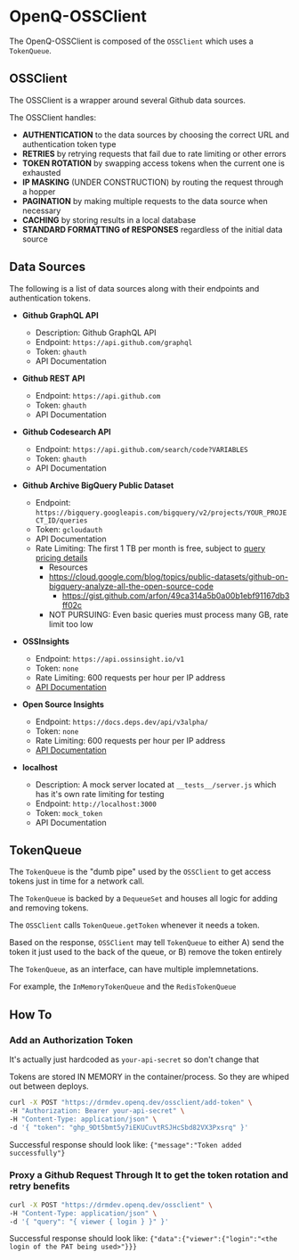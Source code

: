 # OpenQ-OSSClient

The OpenQ-OSSClient is composed of the `OSSClient` which uses a `TokenQueue`.

## OSSClient

The OSSClient is a wrapper around several Github data sources.

The OSSClient handles:

- **AUTHENTICATION** to the data sources by choosing the correct URL and authentication token type
- **RETRIES** by retrying requests that fail due to rate limiting or other errors
- **TOKEN ROTATION** by swapping access tokens when the current one is exhausted
- **IP MASKING** (UNDER CONSTRUCTION) by routing the request through a hopper
- **PAGINATION** by making multiple requests to the data source when necessary
- **CACHING** by storing results in a local database
- **STANDARD FORMATTING of RESPONSES** regardless of the initial data source

## Data Sources

The following is a list of data sources along with their endpoints and authentication tokens.

- **Github GraphQL API**
  - Description: Github GraphQL API
  - Endpoint: `https://api.github.com/graphql`
  - Token: `ghauth`
  - API Documentation

- **Github REST API**
  - Endpoint: `https://api.github.com`
  - Token: `ghauth`
  - API Documentation

- **Github Codesearch API**
  - Endpoint: `https://api.github.com/search/code?VARIABLES`
  - Token: `ghauth`
  - API Documentation

- **Github Archive BigQuery Public Dataset**
  - Endpoint: `https://bigquery.googleapis.com/bigquery/v2/projects/YOUR_PROJECT_ID/queries`
  - Token: `gcloudauth`
  - API Documentation
  - Rate Limiting: The first 1 TB per month is free, subject to [query pricing details](https://cloud.google.com/bigquery/pricing#analysis_pricing_models)
	- Resources
  	- https://cloud.google.com/blog/topics/public-datasets/github-on-bigquery-analyze-all-the-open-source-code
		- https://gist.github.com/arfon/49ca314a5b0a00b1ebf91167db3ff02c
	- NOT PURSUING: Even basic queries must process many GB, rate limit too low

- **OSSInsights**
  - Endpoint: `https://api.ossinsight.io/v1`
  - Token: `none`
  - Rate Limiting: 600 requests per hour per IP address
  - [API Documentation](https://ossinsight.io/docs/api)

- **Open Source Insights**
  - Endpoint: `https://docs.deps.dev/api/v3alpha/`
  - Token: `none`
  - Rate Limiting: 600 requests per hour per IP address
  - [API Documentation](https://docs.deps.dev/)

- **localhost**
  - Description: A mock server located at `__tests__/server.js` which has it's own rate limiting for testing
  - Endpoint: `http://localhost:3000`
  - Token: `mock_token`
  - API Documentation

## TokenQueue

The `TokenQueue` is the "dumb pipe" used by the `OSSClient` to get access tokens just in time for a network call.

The `TokenQueue` is backed by a `DequeueSet` and houses all logic for adding and removing tokens.

The `OSSClient` calls `TokenQueue.getToken` whenever it needs a token.

Based on the response, `OSSClient` may tell `TokenQueue` to either A) send the token it just used to the back of the queue, or B) remove the token entirely

The `TokenQueue`, as an interface, can have multiple implemnetations.

For example, the `InMemoryTokenQueue` and the `RedisTokenQueue`

## How To

### Add an Authorization Token

It's actually just hardcoded as `your-api-secret` so don't change that

Tokens are stored IN MEMORY in the container/process. So they are whiped out between deploys.

```bash
curl -X POST "https://drmdev.openq.dev/ossclient/add-token" \
-H "Authorization: Bearer your-api-secret" \
-H "Content-Type: application/json" \
-d '{ "token": "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" }'
```

Successful response should look like: `{"message":"Token added successfully"}`

### Proxy a Github Request Through It to get the token rotation and retry benefits

```bash
curl -X POST "https://drmdev.openq.dev/ossclient" \
-H "Content-Type: application/json" \
-d '{ "query": "{ viewer { login } }" }'
```

Successful response should look like: `{"data":{"viewer":{"login":"<the login of the PAT being used>"}}}`